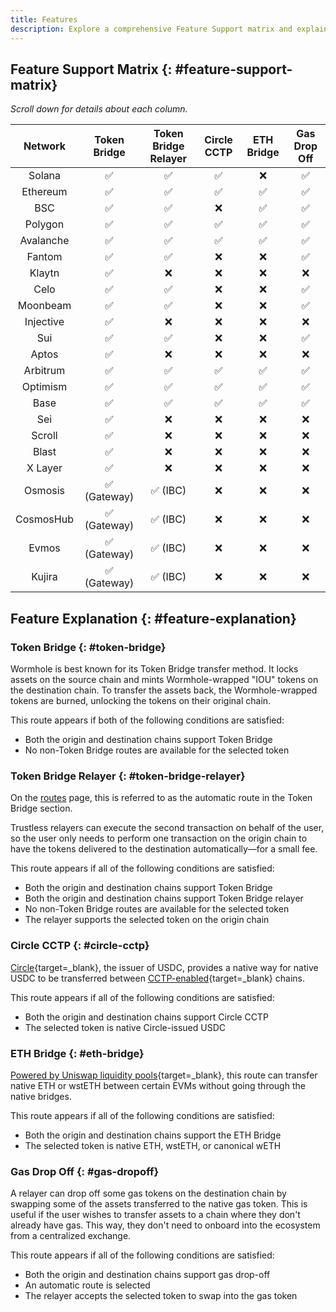 ```yaml
---
title: Features
description: Explore a comprehensive Feature Support matrix and explain Wormhole's capabilities across networks for Token Bridge, CCTP, ETH Bridge, and more. 
---
```


## Feature Support Matrix {: #feature-support-matrix}

*Scroll down for details about each column.*

| **Network** | **Token Bridge** | **Token Bridge Relayer** | **Circle CCTP** | **ETH Bridge** | **Gas Drop Off** |
|:-----------:|:----------------:|:------------------------:|:---------------:|:--------------:|:----------------:|
|   Solana    |        ✅         |            ✅             |        ✅        |       ❌        |        ✅         |
|  Ethereum   |        ✅         |            ✅             |        ✅        |       ✅        |        ✅         |
|     BSC     |        ✅         |            ✅             |        ❌        |       ✅        |        ✅         |
|   Polygon   |        ✅         |            ✅             |        ✅        |       ✅        |        ✅         |
|  Avalanche  |        ✅         |            ✅             |        ✅        |       ✅        |        ✅         |
|   Fantom    |        ✅         |            ✅             |        ❌        |       ❌        |        ✅         |
|   Klaytn    |        ✅         |            ❌             |        ❌        |       ❌        |        ❌         |
|    Celo     |        ✅         |            ✅             |        ❌        |       ❌        |        ✅         |
|  Moonbeam   |        ✅         |            ✅             |        ❌        |       ❌        |        ✅         |
|  Injective  |        ✅         |            ❌             |        ❌        |       ❌        |        ❌         |
|     Sui     |        ✅         |            ✅             |        ❌        |       ❌        |        ✅         |
|    Aptos    |        ✅         |            ❌             |        ❌        |       ❌        |        ❌         |
|  Arbitrum   |        ✅         |            ✅             |        ✅        |       ✅        |        ✅         |
|  Optimism   |        ✅         |            ✅             |        ✅        |       ✅        |        ✅         |
|    Base     |        ✅         |            ✅             |        ✅        |       ✅        |        ✅         |
|     Sei     |        ✅         |            ❌             |        ❌        |       ❌        |        ❌         |
|   Scroll    |        ✅         |            ❌             |        ❌        |       ❌        |        ❌         |
|    Blast    |        ✅         |            ❌             |        ❌        |       ❌        |        ❌         |
|   X Layer   |        ✅         |            ❌             |        ❌        |       ❌        |        ❌         |
|   Osmosis   |   ✅ (Gateway)    |         ✅ (IBC)          |        ❌        |       ❌        |        ❌         |
|  CosmosHub  |   ✅ (Gateway)    |         ✅ (IBC)          |        ❌        |       ❌        |        ❌         |
|    Evmos    |   ✅ (Gateway)    |         ✅ (IBC)          |        ❌        |       ❌        |        ❌         |
|   Kujira    |   ✅ (Gateway)    |         ✅ (IBC)          |        ❌        |       ❌        |        ❌         |

## Feature Explanation {: #feature-explanation}

### Token Bridge {: #token-bridge}

Wormhole is best known for its Token Bridge transfer method. It locks assets on the source chain and mints Wormhole-wrapped "IOU" tokens on the destination chain. To transfer the assets back, the Wormhole-wrapped tokens are burned, unlocking the tokens on their original chain.

This route appears if both of the following conditions are satisfied:

 - Both the origin and destination chains support Token Bridge 
 - No non-Token Bridge routes are available for the selected token

### Token Bridge Relayer {: #token-bridge-relayer}

On the [routes](/build/build-multichain-applications/connect/routes) page, this is referred to as the automatic route in the Token Bridge section.

Trustless relayers can execute the second transaction on behalf of the user, so the user only needs to perform one transaction on the origin chain to have the tokens delivered to the destination automatically—for a small fee.

This route appears if all of the following conditions are satisfied:

- Both the origin and destination chains support Token Bridge
- Both the origin and destination chains support Token Bridge relayer
- No non-Token Bridge routes are available for the selected token
- The relayer supports the selected token on the origin chain

### Circle CCTP {: #circle-cctp}

[Circle](https://www.circle.com/en/){target=\_blank}, the issuer of USDC, provides a native way for native USDC to be transferred between [CCTP-enabled](https://www.circle.com/en/cross-chain-transfer-protocol){target=\_blank} chains.

This route appears if all of the following conditions are satisfied:

- Both the origin and destination chains support Circle CCTP
- The selected token is native Circle-issued USDC

### ETH Bridge {: #eth-bridge}

[Powered by Uniswap liquidity pools](https://github.com/wormhole-foundation/example-uniswap-liquidity-layer){target=\_blank}, this route can transfer native ETH or wstETH between certain EVMs without going through the native bridges.

This route appears if all of the following conditions are satisfied:

- Both the origin and destination chains support the ETH Bridge
- The selected token is native ETH, wstETH, or canonical wETH

### Gas Drop Off {: #gas-dropoff}

A relayer can drop off some gas tokens on the destination chain by swapping some of the assets transferred to the native gas token. This is useful if the user wishes to transfer assets to a chain where they don't already have gas. This way, they don't need to onboard into the ecosystem from a centralized exchange.

This route appears if all of the following conditions are satisfied:

- Both the origin and destination chains support gas drop-off
- An automatic route is selected
- The relayer accepts the selected token to swap into the gas token